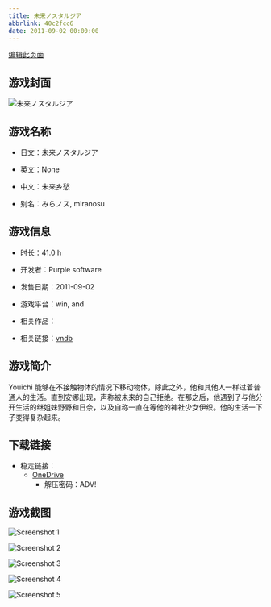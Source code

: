 ```yaml
---
title: 未来ノスタルジア
abbrlink: 40c2fcc6
date: 2011-09-02 00:00:00
---
```

[编辑此页面](https://github.com/ACG-3/ADV3-source/blob/main/source/_posts/games/%E6%9C%AA%E6%9D%A5%E3%83%8E%E3%82%B9%E3%82%BF%E3%83%AB%E3%82%B8%E3%82%A2.md)

## 游戏封面

![未来ノスタルジア](https://pan.timero.xyz/d/onedrive/img_lib_001/%E6%9C%AA%E6%9D%A5%E3%83%8E%E3%82%B9%E3%82%BF%E3%83%AB%E3%82%B8%E3%82%A2_cover.avif)


## 游戏名称

- 日文：未来ノスタルジア
- 英文：None
- 中文：未来乡愁

- 别名：みらノス, miranosu


## 游戏信息

- 时长：41.0 h
- 开发者：Purple software
- 发售日期：2011-09-02
- 游戏平台：win, and
- 相关作品：

- 相关链接：[vndb](https://vndb.org/v6747)


## 游戏简介

Youichi 能够在不接触物体的情况下移动物体，除此之外，他和其他人一样过着普通人的生活。直到安娜出现，声称被未来的自己拒绝。在那之后，他遇到了与他分开生活的继姐妹野野和日奈，以及自称一直在等他的神社少女伊织。他的生活一下子变得复杂起来。




## 下载链接

- 稳定链接：
    - [OneDrive](https://pan.timero.xyz/onedrive/adv_lib_001/%E6%9C%AA%E6%9D%A5%E3%83%8E%E3%82%B9%E3%82%BF%E3%83%AB%E3%82%B8%E3%82%A2)
        - 解压密码：ADV!



## 游戏截图


![Screenshot 1](https://pan.timero.xyz/d/onedrive/img_lib_001/%E6%9C%AA%E6%9D%A5%E3%83%8E%E3%82%B9%E3%82%BF%E3%83%AB%E3%82%B8%E3%82%A2_Screenshot_1.avif)

![Screenshot 2](https://pan.timero.xyz/d/onedrive/img_lib_001/%E6%9C%AA%E6%9D%A5%E3%83%8E%E3%82%B9%E3%82%BF%E3%83%AB%E3%82%B8%E3%82%A2_Screenshot_2.avif)

![Screenshot 3](https://pan.timero.xyz/d/onedrive/img_lib_001/%E6%9C%AA%E6%9D%A5%E3%83%8E%E3%82%B9%E3%82%BF%E3%83%AB%E3%82%B8%E3%82%A2_Screenshot_3.avif)

![Screenshot 4](https://pan.timero.xyz/d/onedrive/img_lib_001/%E6%9C%AA%E6%9D%A5%E3%83%8E%E3%82%B9%E3%82%BF%E3%83%AB%E3%82%B8%E3%82%A2_Screenshot_4.avif)

![Screenshot 5](https://pan.timero.xyz/d/onedrive/img_lib_001/%E6%9C%AA%E6%9D%A5%E3%83%8E%E3%82%B9%E3%82%BF%E3%83%AB%E3%82%B8%E3%82%A2_Screenshot_5.avif)

